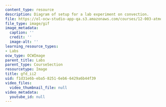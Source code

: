```yaml
---
content_type: resource
description: Diagram of setup for a lab experiment on convection.
file: https://ol-ocw-studio-app-qa.s3.amazonaws.com/courses/12-003-atmosphere-ocean-and-climate-dynamics-fall-2008/f1d31e6beba582516eb66429a6b44f39_gfd_ii2.gif
file_type: image/gif
image_metadata:
  caption: ''
  credit: ''
  image-alt: ''
learning_resource_types:
- Labs
ocw_type: OCWImage
parent_title: Labs
parent_type: CourseSection
resourcetype: Image
title: gfd_ii2
uid: f1d31e6b-eba5-8251-6eb6-6429a6b44f39
video_files:
  video_thumbnail_file: null
video_metadata:
  youtube_id: null
---
```

